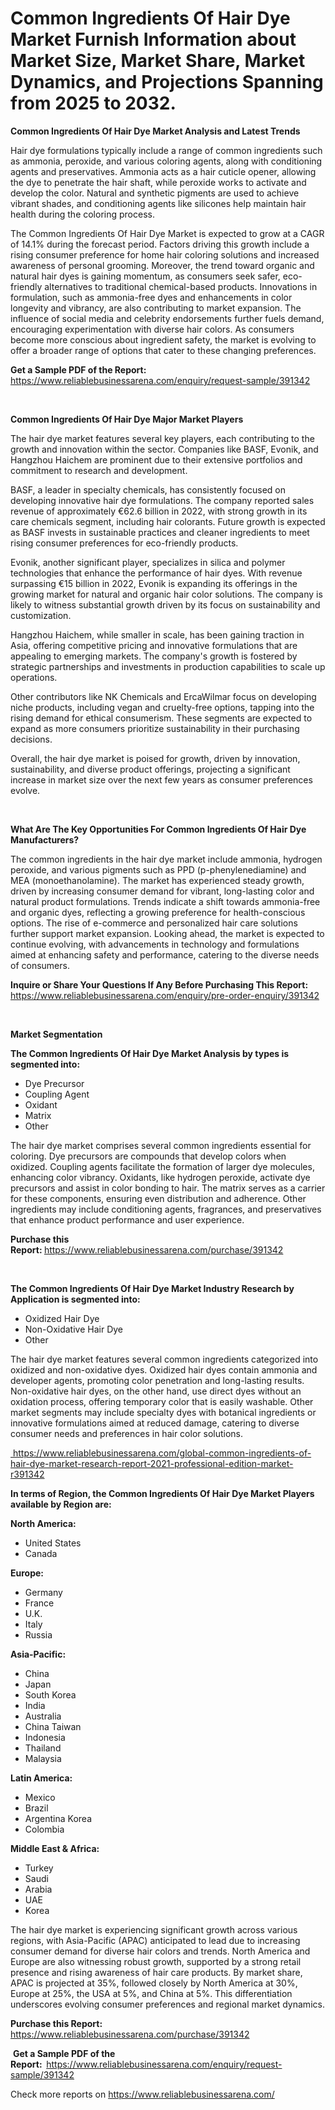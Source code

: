 <p><h1>Common Ingredients Of Hair Dye Market Furnish Information about Market Size, Market Share, Market Dynamics, and Projections Spanning from 2025 to 2032.</h1></p><p><strong>Common Ingredients Of Hair Dye Market Analysis and Latest Trends</strong></p>
<p><p>Hair dye formulations typically include a range of common ingredients such as ammonia, peroxide, and various coloring agents, along with conditioning agents and preservatives. Ammonia acts as a hair cuticle opener, allowing the dye to penetrate the hair shaft, while peroxide works to activate and develop the color. Natural and synthetic pigments are used to achieve vibrant shades, and conditioning agents like silicones help maintain hair health during the coloring process. </p><p>The Common Ingredients Of Hair Dye Market is expected to grow at a CAGR of 14.1% during the forecast period. Factors driving this growth include a rising consumer preference for home hair coloring solutions and increased awareness of personal grooming. Moreover, the trend toward organic and natural hair dyes is gaining momentum, as consumers seek safer, eco-friendly alternatives to traditional chemical-based products. Innovations in formulation, such as ammonia-free dyes and enhancements in color longevity and vibrancy, are also contributing to market expansion. The influence of social media and celebrity endorsements further fuels demand, encouraging experimentation with diverse hair colors. As consumers become more conscious about ingredient safety, the market is evolving to offer a broader range of options that cater to these changing preferences.</p></p>
<p><strong>Get a Sample PDF of the Report:&nbsp;</strong> <a href="https://www.reliablebusinessarena.com/enquiry/request-sample/391342?utm_campaign=1766&utm_medium=2&utm_source=Github&utm_content=ia&utm_term=16012025&utm_id=common-ingredients-of-hair-dye">https://www.reliablebusinessarena.com/enquiry/request-sample/391342</a></p>
<p>&nbsp;</p>
<p><strong>Common Ingredients Of Hair Dye Major Market Players</strong></p>
<p><p>The hair dye market features several key players, each contributing to the growth and innovation within the sector. Companies like BASF, Evonik, and Hangzhou Haichem are prominent due to their extensive portfolios and commitment to research and development.</p><p>BASF, a leader in specialty chemicals, has consistently focused on developing innovative hair dye formulations. The company reported sales revenue of approximately €62.6 billion in 2022, with strong growth in its care chemicals segment, including hair colorants. Future growth is expected as BASF invests in sustainable practices and cleaner ingredients to meet rising consumer preferences for eco-friendly products.</p><p>Evonik, another significant player, specializes in silica and polymer technologies that enhance the performance of hair dyes. With revenue surpassing €15 billion in 2022, Evonik is expanding its offerings in the growing market for natural and organic hair color solutions. The company is likely to witness substantial growth driven by its focus on sustainability and customization.</p><p>Hangzhou Haichem, while smaller in scale, has been gaining traction in Asia, offering competitive pricing and innovative formulations that are appealing to emerging markets. The company's growth is fostered by strategic partnerships and investments in production capabilities to scale up operations.</p><p>Other contributors like NK Chemicals and ErcaWilmar focus on developing niche products, including vegan and cruelty-free options, tapping into the rising demand for ethical consumerism. These segments are expected to expand as more consumers prioritize sustainability in their purchasing decisions.</p><p>Overall, the hair dye market is poised for growth, driven by innovation, sustainability, and diverse product offerings, projecting a significant increase in market size over the next few years as consumer preferences evolve.</p></p>
<p>&nbsp;</p>
<p><strong>What Are The Key Opportunities For Common Ingredients Of Hair Dye Manufacturers?</strong></p>
<p><p>The common ingredients in the hair dye market include ammonia, hydrogen peroxide, and various pigments such as PPD (p-phenylenediamine) and MEA (monoethanolamine). The market has experienced steady growth, driven by increasing consumer demand for vibrant, long-lasting color and natural product formulations. Trends indicate a shift towards ammonia-free and organic dyes, reflecting a growing preference for health-conscious options. The rise of e-commerce and personalized hair care solutions further support market expansion. Looking ahead, the market is expected to continue evolving, with advancements in technology and formulations aimed at enhancing safety and performance, catering to the diverse needs of consumers.</p></p>
<p><strong>Inquire or Share Your Questions If Any Before Purchasing This Report:</strong> <a href="https://www.reliablebusinessarena.com/enquiry/pre-order-enquiry/391342?utm_campaign=1766&utm_medium=2&utm_source=Github&utm_content=ia&utm_term=16012025&utm_id=common-ingredients-of-hair-dye">https://www.reliablebusinessarena.com/enquiry/pre-order-enquiry/391342</a></p>
<p>&nbsp;</p>
<p><strong>Market Segmentation</strong></p>
<p><strong>The Common Ingredients Of Hair Dye Market Analysis by types is segmented into:</strong></p>
<p><ul><li>Dye Precursor</li><li>Coupling Agent</li><li>Oxidant</li><li>Matrix</li><li>Other</li></ul></p>
<p><p>The hair dye market comprises several common ingredients essential for coloring. Dye precursors are compounds that develop colors when oxidized. Coupling agents facilitate the formation of larger dye molecules, enhancing color vibrancy. Oxidants, like hydrogen peroxide, activate dye precursors and assist in color bonding to hair. The matrix serves as a carrier for these components, ensuring even distribution and adherence. Other ingredients may include conditioning agents, fragrances, and preservatives that enhance product performance and user experience.</p></p>
<p><strong>Purchase this Report:&nbsp;</strong><a href="https://www.reliablebusinessarena.com/purchase/391342?utm_campaign=1766&utm_medium=2&utm_source=Github&utm_content=ia&utm_term=16012025&utm_id=common-ingredients-of-hair-dye">https://www.reliablebusinessarena.com/purchase/391342</a></p>
<p>&nbsp;</p>
<p><strong>The Common Ingredients Of Hair Dye Market Industry Research by Application is segmented into:</strong></p>
<p><ul><li>Oxidized Hair Dye</li><li>Non-Oxidative Hair Dye</li><li>Other</li></ul></p>
<p><p>The hair dye market features several common ingredients categorized into oxidized and non-oxidative dyes. Oxidized hair dyes contain ammonia and developer agents, promoting color penetration and long-lasting results. Non-oxidative hair dyes, on the other hand, use direct dyes without an oxidation process, offering temporary color that is easily washable. Other market segments may include specialty dyes with botanical ingredients or innovative formulations aimed at reduced damage, catering to diverse consumer needs and preferences in hair color solutions.</p></p>
<p><a href="https://www.reliablebusinessarena.com/global-common-ingredients-of-hair-dye-market-research-report-2021-professional-edition-market-r391342?utm_campaign=1766&utm_medium=2&utm_source=Github&utm_content=ia&utm_term=16012025&utm_id=common-ingredients-of-hair-dye">&nbsp;https://www.reliablebusinessarena.com/global-common-ingredients-of-hair-dye-market-research-report-2021-professional-edition-market-r391342</a></p>
<p><strong>In terms of Region, the Common Ingredients Of Hair Dye Market Players available by Region are:</strong></p>
<p>
    <p> <strong> North America: </strong>
        <ul>
            <li>United States</li>
            <li>Canada</li>
        </ul>
        </p> 
    <p> <strong> Europe: </strong>
        <ul>
            <li>Germany</li>
            <li>France</li>
            <li>U.K.</li>
            <li>Italy</li>
            <li>Russia</li>
        </ul>
        </p> 
    <p> <strong> Asia-Pacific: </strong>
        <ul>
            <li>China</li>
            <li>Japan</li>
            <li>South Korea</li>
            <li>India</li>
            <li>Australia</li>
            <li>China Taiwan</li>
            <li>Indonesia</li>
            <li>Thailand</li>
            <li>Malaysia</li>
        </ul>
        </p> 
    <p> <strong> Latin America: </strong>
        <ul>
            <li>Mexico</li>
            <li>Brazil</li>
            <li>Argentina Korea</li>
            <li>Colombia</li>
        </ul>
        </p> 
    <p> <strong> Middle East & Africa: </strong>
        <ul>
            <li>Turkey</li>
            <li>Saudi</li>
            <li>Arabia</li>
            <li>UAE</li>
            <li>Korea</li>
        </ul>
    </p>
    </p>
<p><p>The hair dye market is experiencing significant growth across various regions, with Asia-Pacific (APAC) anticipated to lead due to increasing consumer demand for diverse hair colors and trends. North America and Europe are also witnessing robust growth, supported by a strong retail presence and rising awareness of hair care products. By market share, APAC is projected at 35%, followed closely by North America at 30%, Europe at 25%, the USA at 5%, and China at 5%. This differentiation underscores evolving consumer preferences and regional market dynamics.</p></p>
<p><strong>Purchase this Report: </strong><a href="https://www.reliablebusinessarena.com/purchase/391342?utm_campaign=1766&utm_medium=2&utm_source=Github&utm_content=ia&utm_term=16012025&utm_id=common-ingredients-of-hair-dye">https://www.reliablebusinessarena.com/purchase/391342</a></p>
<p>&nbsp;<strong>Get a Sample PDF of the Report:&nbsp;&nbsp;</strong><a href="https://www.reliablebusinessarena.com/enquiry/request-sample/391342?utm_campaign=1766&utm_medium=2&utm_source=Github&utm_content=ia&utm_term=16012025&utm_id=common-ingredients-of-hair-dye">https://www.reliablebusinessarena.com/enquiry/request-sample/391342</a></p>
<p><strong></strong></p>
<p>Check more reports on <a href="https://www.reliablebusinessarena.com/?utm_campaign=1766&utm_medium=2&utm_source=Github&utm_content=ia&utm_term=16012025&utm_id=common-ingredients-of-hair-dye">https://www.reliablebusinessarena.com/</a></p>